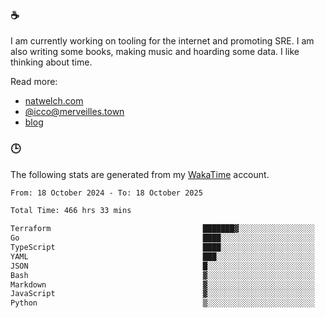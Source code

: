 ### ☕

I am currently working on tooling for the internet and promoting SRE. I am also writing some books, making music and hoarding some data. I like thinking about time.

Read more:

 - [natwelch.com](https://natwelch.com)
 - [@icco@merveilles.town](https://merveilles.town/@icco)
 - [blog](https://writing.natwelch.com)

### 🕒

The following stats are generated from my [WakaTime](https://wakatime.com/@icco) account.

<!--START_SECTION:waka-->

```txt
From: 18 October 2024 - To: 18 October 2025

Total Time: 466 hrs 33 mins

Terraform                                  ███████▓░░░░░░░░░░░░░░░░░   31.02 %
Go                                         ████░░░░░░░░░░░░░░░░░░░░░   16.63 %
TypeScript                                 ████░░░░░░░░░░░░░░░░░░░░░   15.99 %
YAML                                       ███░░░░░░░░░░░░░░░░░░░░░░   11.91 %
JSON                                       █░░░░░░░░░░░░░░░░░░░░░░░░   03.68 %
Bash                                       ▓░░░░░░░░░░░░░░░░░░░░░░░░   02.82 %
Markdown                                   ▓░░░░░░░░░░░░░░░░░░░░░░░░   02.64 %
JavaScript                                 ▓░░░░░░░░░░░░░░░░░░░░░░░░   02.03 %
Python                                     ▒░░░░░░░░░░░░░░░░░░░░░░░░   01.68 %
```

<!--END_SECTION:waka-->
